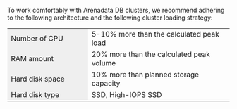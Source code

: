 To work comfortably with Arenadata DB clusters, we recommend adhering to the following architecture and the following cluster loading strategy:

<table style="width: 100%;"><tbody><tr><td style="width: 36.25%; background-color: rgb(239, 239, 239);">Number of CPU</td><td style="width: 63.6111%;">5-10% more than the calculated peak load</td></tr><tr><td style="width: 36.25%; background-color: rgb(239, 239, 239);">RAM amount</td><td style="width: 63.6111%;">20% more than the calculated peak volume</td></tr><tr><td style="width: 36.25%; background-color: rgb(239, 239, 239);">Hard disk space</td><td style="width: 63.6111%;">10% more than planned storage capacity</td></tr><tr><td style="width: 36.25%; background-color: rgb(239, 239, 239);">Hard disk type</td><td style="width: 63.6111%;">SSD, High-IOPS SSD</td></tr></tbody></table>